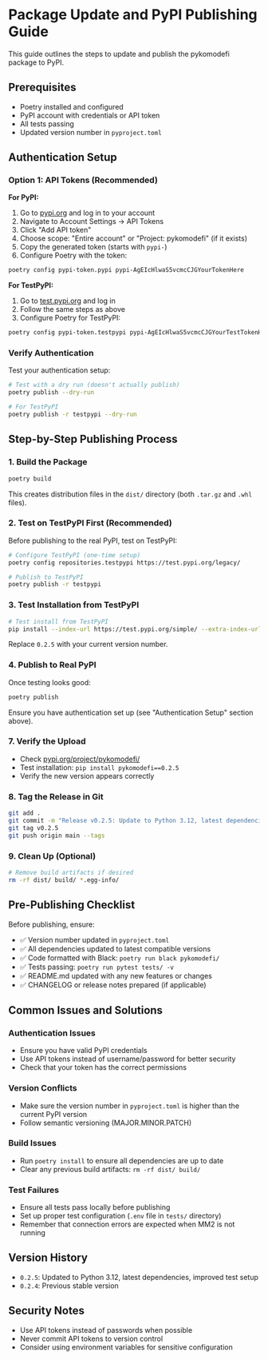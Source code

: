 # Package Update and PyPI Publishing Guide

This guide outlines the steps to update and publish the pykomodefi package to PyPI.

## Prerequisites

- Poetry installed and configured
- PyPI account with credentials or API token
- All tests passing
- Updated version number in `pyproject.toml`

## Authentication Setup

### Option 1: API Tokens (Recommended)

**For PyPI:**
1. Go to [pypi.org](https://pypi.org) and log in to your account
2. Navigate to Account Settings → API Tokens
3. Click "Add API token"
4. Choose scope: "Entire account" or "Project: pykomodefi" (if it exists)
5. Copy the generated token (starts with `pypi-`)
6. Configure Poetry with the token:

```bash
poetry config pypi-token.pypi pypi-AgEIcHlwaS5vcmcCJGYourTokenHere
```

**For TestPyPI:**
1. Go to [test.pypi.org](https://test.pypi.org) and log in
2. Follow the same steps as above
3. Configure Poetry for TestPyPI:

```bash
poetry config pypi-token.testpypi pypi-AgEIcHlwaS5vcmcCJGYourTestTokenHere
```

### Verify Authentication

Test your authentication setup:

```bash
# Test with a dry run (doesn't actually publish)
poetry publish --dry-run

# For TestPyPI
poetry publish -r testpypi --dry-run
```

## Step-by-Step Publishing Process

### 1. Build the Package

```bash
poetry build
```

This creates distribution files in the `dist/` directory (both `.tar.gz` and `.whl` files).

### 2. Test on TestPyPI First (Recommended)

Before publishing to the real PyPI, test on TestPyPI:

```bash
# Configure TestPyPI (one-time setup)
poetry config repositories.testpypi https://test.pypi.org/legacy/

# Publish to TestPyPI
poetry publish -r testpypi
```

### 3. Test Installation from TestPyPI

```bash
# Test install from TestPyPI
pip install --index-url https://test.pypi.org/simple/ --extra-index-url https://pypi.org/simple/ pykomodefi==0.2.5
```

Replace `0.2.5` with your current version number.

### 4. Publish to Real PyPI

Once testing looks good:

```bash
poetry publish
```

Ensure you have authentication set up (see "Authentication Setup" section above).

### 7. Verify the Upload

- Check [pypi.org/project/pykomodefi/](https://pypi.org/project/pykomodefi/)
- Test installation: `pip install pykomodefi==0.2.5`
- Verify the new version appears correctly

### 8. Tag the Release in Git

```bash
git add .
git commit -m "Release v0.2.5: Update to Python 3.12, latest dependencies"
git tag v0.2.5
git push origin main --tags
```

### 9. Clean Up (Optional)

```bash
# Remove build artifacts if desired
rm -rf dist/ build/ *.egg-info/
```

## Pre-Publishing Checklist

Before publishing, ensure:

- ✅ Version number updated in `pyproject.toml`
- ✅ All dependencies updated to latest compatible versions
- ✅ Code formatted with Black: `poetry run black pykomodefi/`
- ✅ Tests passing: `poetry run pytest tests/ -v`
- ✅ README.md updated with any new features or changes
- ✅ CHANGELOG or release notes prepared (if applicable)

## Common Issues and Solutions

### Authentication Issues
- Ensure you have valid PyPI credentials
- Use API tokens instead of username/password for better security
- Check that your token has the correct permissions

### Version Conflicts
- Make sure the version number in `pyproject.toml` is higher than the current PyPI version
- Follow semantic versioning (MAJOR.MINOR.PATCH)

### Build Issues
- Run `poetry install` to ensure all dependencies are up to date
- Clear any previous build artifacts: `rm -rf dist/ build/`

### Test Failures
- Ensure all tests pass locally before publishing
- Set up proper test configuration (`.env` file in `tests/` directory)
- Remember that connection errors are expected when MM2 is not running

## Version History

- `0.2.5`: Updated to Python 3.12, latest dependencies, improved test setup
- `0.2.4`: Previous stable version

## Security Notes

- Use API tokens instead of passwords when possible
- Never commit API tokens to version control
- Consider using environment variables for sensitive configuration
